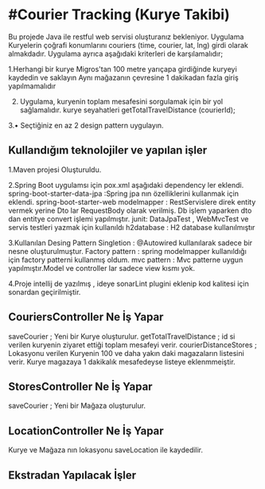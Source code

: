 #Courier Tracking (Kurye Takibi)
===================
Bu projede Java ile  restful web servisi oluşturanız bekleniyor.
Uygulama Kuryelerin çoğrafi konumlarını couriers (time, courier, lat, lng) girdi olarak almakdadır.
Uygulama  ayrıca aşağıdaki kriterleri de karşılamalıdır;

1.Herhangi bir kurye Migros'tan 100 metre yarıçapa girdiğinde kuryeyi kaydedin ve saklayın
  Aynı mağazanın çevresine 1 dakikadan fazla giriş yapılmamalıdır
  
2. Uygulama, kuryenin toplam mesafesini sorgulamak için bir yol sağlamalıdır.
   kurye seyahatleri getTotalTravelDistance (courierId);
   
3.• Seçtiğiniz en az 2 design pattern uygulayın.


Kullandığım teknolojiler ve yapılan işler
-------------
1.Maven projesi Oluşturuldu.

2.Spring Boot uygulamsı için pox.xml aşağıdaki dependency ler eklendi.
  spring-boot-starter-data-jpa :Spring jpa nın özelliklerini kullanmak için eklendi.
  spring-boot-starter-web 
  modelmapper : RestServislere direk entity vermek yerine Dto lar RequestBody olarak verilmiş.
                Db işlem yaparken dto dan entitye convert işlemi yapılmıştır.
  junit: DataJpaTest , WebMvcTest ve servis testleri yazmak için kullanıldı
  h2database : H2 database kullanılmıştır

3.Kullanılan Desing Pattern
   Singletion : @Autowired kullanılarak sadece bir nesne oluşturulmuştur.
   Factory pattern : spring modelmapper kullanıldığı için factory patterni kullanmış oldum.
   mvc pattern : Mvc patterne uygun yapılmıştır.Model ve controller lar sadece view kısmı yok.
   
4.Proje intellij de   yazılmış , ideye sonarLint plugini eklenip kod kalitesi için sonardan geçirilmiştir.

CouriersController Ne İş Yapar
------------- 
saveCourier ; Yeni bir Kurye  oluşturulur.
getTotalTravelDistance ; id si verilen kuryenin ziyaret ettiği toplam mesafeyi verir.
courierDistanceStores ; Lokasyonu verilen Kuryenin 100 ve daha yakın daki magazaların listesini verir.
                        Kurye magazaya 1 dakikalık mesafedeyse listeye eklenmmeiştir.

StoresController Ne İş Yapar
------------- 
saveCourier ; Yeni bir Mağaza oluşturulur.

LocationController Ne İş Yapar
------------- 
Kurye ve Mağaza nın lokasyonu saveLocation ile  kaydedilir.

Ekstradan Yapılacak İşler
------------- 

